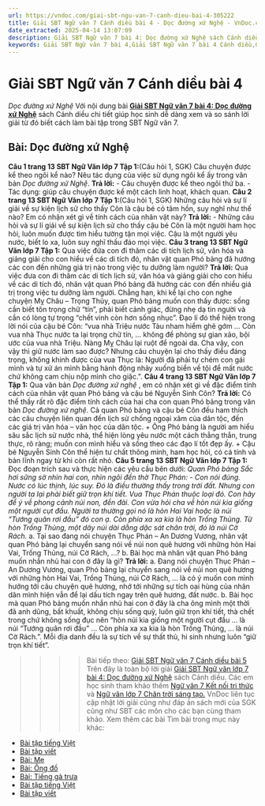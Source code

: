 ```yaml
---
url: https://vndoc.com/giai-sbt-ngu-van-7-canh-dieu-bai-4-305222
title: Giải SBT Ngữ văn 7 Cánh diều bài 4 - Dọc đường xứ Nghệ - VnDoc.com
date_extracted: 2025-04-14 13:07:09
description: Giải SBT Ngữ văn 7 bài 4: Dọc đường xứ Nghệ sách Cánh diều có đáp án chi tiết cho các bạn cùng tham khảo.
keywords: Giải SBT Ngữ văn 7 bài 4,Giải SBT Ngữ văn 7 bài 4 Cánh diều,Giải sách bài tập Ngữ văn CD lớp 7,Ngữ văn lớp 7 Cánh diều,giải bài tập ngữ văn lớp 7,bài Dọc đường xứ Nghệ,ôn tập ngữ văn 7,trắc nghiệm ngữ văn 7 CD
---
```


# Giải SBT Ngữ văn 7 Cánh diều bài 4
 _Dọc đường xứ Nghệ_
Với nội dung bài [**Giải SBT Ngữ văn 7 bài 4: Dọc đường xứ Nghệ**](<https://vndoc.com/giai-sbt-ngu-van-7-canh-dieu-bai-4-305222>) sách Cánh diều chi tiết giúp học sinh dễ dàng xem và so sánh lời giải từ đó biết cách làm bài tập trong SBT Ngữ văn 7.
## **Bài: Dọc đường xứ Nghệ**
**Câu 1 trang 13 SBT Ngữ Văn lớp 7 Tập 1:**\(Câu hỏi 1, SGK\) Câu chuyện được kể theo ngôi kể nào? Nêu tác dụng của việc sử dụng ngôi kể ấy trong văn bản _Dọc đường xứ Nghệ_.
**Trả lời:**
\- Câu chuyện được kể theo ngôi thứ ba.
\- Tác dụng: giúp câu chuyện được kể một cách linh hoạt, khách quan.
**Câu 2 trang 13 SBT Ngữ Văn lớp 7 Tập 1:**\(Câu hỏi 1, SGK\) Những câu hỏi và sự lí giải về sự kiện lịch sử cho thấy Côn là cậu bé có tâm hồn, suy nghĩ như thế nào? Em có nhận xét gì về tính cách của nhân vật này?
**Trả lời:**
\- Những câu hỏi và sự lí giải về sự kiện lịch sử cho thấy cậu bé Côn là một người ham học hỏi, luôn muốn được tìm hiểu tường tận mọi việc. Cậu là một người yêu nước, biết lo xa, luôn suy nghĩ thấu đáo mọi việc.
**Câu 3 trang 13 SBT Ngữ Văn lớp 7 Tập 1:** Qua việc đứa con đi thăm các di tích lịch sử, văn hóa và giảng giải cho con hiểu về các di tích đó, nhân vật quan Phó bảng đã hướng các con đến những giá trị nào trong việc tu dưỡng làm người?
**Trả lời:**
Qua việc đưa con đi thăm các di tích lịch sử, văn hóa và giảng giải cho con hiểu về các di tích đó, nhân vật quan Phó bảng đã hướng các con đến nhiều giá trị trong việc tu dưỡng làm người. Chẳng hạn, khi kể lại cho con nghe chuyện Mỵ Châu – Trọng Thủy, quan Phó bảng muốn con thấy được: sống cần biết tôn trọng chữ “tín”, phải biết cảnh giác, đừng nhẹ dạ tin người và cần có lòng tự trọng “chết vinh còn hơn sống nhục”. Đạo lí đó thể hiện trong lời nói của cậu bé Côn: “vua nhà Triệu nước Tàu nham hiểm ghê gớm … Còn vua nhà Thục nước ta lại trọng chữ tín, … không đề phòng sự gian xảo, bội ước của vua nhà Triệu. Nàng Mỵ Châu lại ruột để ngoài da. Cha vậy, con vậy thì giữ nước làm sao được? Nhưng câu chuyện lại cho thấy điều đáng trọng, không khinh được của vua Thục là: Người đã phải tự chém con gái mình và tự xử án mình bằng hành động nhảy xuống biển về tội để mất nước chứ không cam chịu nộp mình cho giặc.”.
**Câu 4 trang 13 SBT Ngữ Văn lớp 7 Tập 1:** Qua văn bản _Dọc đường xứ nghệ_ , em có nhận xét gì về đặc điểm tính cách của nhân vật quan Phó bảng và cậu bé Nguyễn Sinh Côn?
**Trả lời:**
Có thể thấy rất rõ đặc điểm tính cách của hai cha con quan Phó bảng trong văn bản _Dọc đường xứ nghệ_. Cả quan Phó bảng và cậu bé Côn đều ham thích các câu chuyện liên quan đến lịch sử chống ngoại xâm của dân tộc, đến các giá trị văn hóa – văn học của dân tộc.
\+ Ông Phó bảng là người am hiểu sâu sắc lịch sử nước nhà, thể hiện lòng yêu nước một cách thẳng thắn, trung thực, rõ ràng; muốn con mình hiểu và sống theo các đạo lí tốt đẹp ấy.
\+ Cậu bé Nguyễn Sinh Côn thể hiện tư chất thông minh, ham học hỏi, có cá tính và bản lĩnh ngay từ khi còn rất nhỏ.
**Câu 5 trang 13 SBT Ngữ Văn lớp 7 Tập 1:** Đọc đoạn trích sau và thực hiện các yêu cầu bên dưới:
_Quan Phó bảng Sắc hơi sững sờ nhìn hai con, nhìn ngôi đền thờ Thục Phán:_
_\- Con nói đúng. Nước có lúc thịnh, lúc suy. Đó là điều thường thấy trong trời đất. Nhưng con người ta lại phải biết giữ trọn khí tiết. Vua Thục Phán thuộc loại đó. Con hãy để ý về phong cảnh núi non, đền đài. Con vừa hỏi cha về hòn núi kia giống một người cụt đầu. Người ta thường gọi nó là hòn Hai Vai hoặc là núi “Tướng quân rơi đầu” đó con ạ. Còn phía xa xa kia là hòn Trống Thủng. Từ hòn Trống Thủng, một dãy núi dài dằng dặc sát chân trời, đó là núi Cờ Rách._
a. Tại sao đang nói chuyện Thục Phán – An Dương Vương, nhân vật quan Phó bảng lại chuyển sang nói về núi non quê hương với những hòn Hai Vai, Trống Thủng, núi Cờ Rách, …?
b. Bài học mà nhân vật quan Phó bảng muốn nhắn nhủ hai con ở đây là gì?
**Trả lời:**
a. Đang nói chuyện Thục Phán – An Dương Vương, quan Phó bảng lại chuyển sang nói về núi non quê hương với những hòn Hai Vai, Trống Thủng, núi Cờ Rách, … là có ý muốn con mình hướng tới câu chuyện quê hương, nhớ tới những sự tích oai hùng của nhân dân mình hiện vẫn để lại dấu tích ngay trên quê hương, đất nước.
b. Bài học mà quan Phó bảng muốn nhắn nhủ hai con ở đây là cha ông mình một thời đã anh dũng, bất khuất, không chịu sống quỳ, luôn giữ trọn khí tiết, thà chết trong chứ không sống đục nên “hòn núi kia giống một người cụt đầu … là núi “Tướng quân rơi đầu” … Còn phía xa xa kia là hòn Trống Thủng, … là núi Cờ Rách.”. Mỗi địa danh đều là sự tích về sự thất thủ, hi sinh nhưng luôn “giữ trọn khí tiết”.
>>>> Bài tiếp theo: [Giải SBT Ngữ văn 7 Cánh diều bài 5](<https://vndoc.com/giai-sbt-ngu-van-7-canh-dieu-bai-5-305226>)
Trên đây là toàn bộ lời giải [Giải SBT Ngữ văn lớp 7 bài 4: Dọc đường xứ Nghệ](<https://vndoc.com/giai-sbt-ngu-van-7-canh-dieu-bai-4-305222>) sách Cánh diều. Các em học sinh tham khảo thêm [Ngữ văn 7 Kết nối tri thức ](<https://vndoc.com/ngu-van-7-kntt-tap2>)và [Ngữ văn lớp 7 Chân trời sáng tạo.](<https://vndoc.com/ngu-van-7-ctst-tap2>) VnDoc liên tục cập nhật lời giải cũng như đáp án sách mới của SGK cũng như SBT các môn cho các bạn cùng tham khảo.
Xem thêm các bài Tìm bài trong mục này khác:
  * [Bài tập tiếng Việt](</giai-sbt-ngu-van-7-canh-dieu-bai-5-305226>)
  * [Bài tập viết](</giai-sbt-ngu-van-7-canh-dieu-bai-6-305260>)
  * [Bài: Mẹ](</giai-sbt-ngu-van-7-canh-dieu-bai-7-305261>)
  * [Bài: Ông đồ](</giai-sbt-ngu-van-7-canh-dieu-bai-8-305263>)
  * [Bài: Tiếng gà trưa](</giai-sbt-ngu-van-7-canh-dieu-bai-9-305265>)
  * [Bài tập tiếng Việt](</giai-sbt-ngu-van-7-canh-dieu-bai-10-305266>)
  * [Bài tập viết](</giai-sbt-ngu-van-7-canh-dieu-bai-11-305268>)

